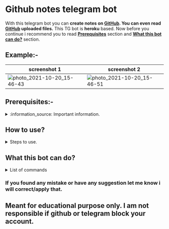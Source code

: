 # Github notes telegram bot

With this telegram bot you can **create notes on [GitHub](https://www.github.com). You can even read [GitHub](https://www.github.com) uploaded files.** This TG bot is **heroku** based. Now before you continue i recommend you to read [**Prerequisites**](https://github.com/whitehatjrchintu/githubnotestelegrambot#Prerequisites-) section and [**What this bot can do?**](https://github.com/whitehatjrchintu/githubnotestelegrambot#What-this-bot-can-do) section.

## Example:-

screenshot 1 | screenshot 2
--- | ---
![photo_2021-10-20_15-46-43](https://user-images.githubusercontent.com/74552895/146686403-5cc7a948-c90f-4ac2-a497-2a755f1b96c6.PNG) | ![photo_2021-10-20_15-46-51](https://user-images.githubusercontent.com/74552895/146686413-8fabad3f-2020-4086-8a56-35171a0ba9bb.PNG)

## Prerequisites:-
<details>
<summary>
  :information_source: Important information.
</summary>

  1. Create account on [GitHub](https://www.github.com) (if you haven't for only this script. i will recomment not to use personal account.).
  2. Create account on [Heroku](https://dashboard.heroku.com) (if you haven't).
  3. Create account on [Telegram](https://web.telegram.org) (if you haven't).
  4. Go to [my.telegram.org/auth](https://my.telegram.org/auth), login and create app. Check [how to create app on telegram](https://core.telegram.org/api/obtaining_api_id). Now save api_id and api_hash which you got from [my.telegram.org/auth](https://my.telegram.org/auth).
  5. Create a telegram bot by using [Bot Father](https://t.me/botfather). Check [how to create bot in telegram](https://core.telegram.org/bots#3-how-do-i-create-a-bot). [Bot Father](https://t.me/botfather) will give you bot token save that token.
  6. Create repository on GitHub and create 4 empty files in the same repository named as instagram.txt, youtube.txt, notes.txt and other.txt.
  7. Create GitHub access token. Check [how to create GitHub access token](https://docs.github.com/en/authentication/keeping-your-account-and-data-secure/creating-a-personal-access-token). Now save GitHub access token.
  8. So now you have saved **nine** things:-
		- api_id
		- api_hash
		- bot_token
		- github_access_token
		- github_repository_link
		- instagram_file_from_same_repository
		- youtube_file_from_same_repository
		- notes_file_from_same_repository
		- other_file_from_same_repository
</details>

## How to use?
<details>
  <summary>
    Steps to use.
  </summary>
	
#### Step 1:
- Just git clone this repository.

   `git clone https://github.com/whitehatjrchintu/githubnotestelegrambot.git`
   
   `cd githubnotestelegrambot`

- Or download this [repository](https://github.com/whitehatjrchintu/githubnotestelegrambot/archive/main.zip) as zip.
#### Step 2:
- Now create repository (i will recommend to create private repository.) in your github account and upload all files.
#### Step 3:
- Copy your github repository's link and paste after **?template=** in this link `https://www.heroku.com/deploy/?template=`. Like this:-

   `https://www.heroku.com/deploy/?template=https://github.com/whitehatjrchintu/githubnotestelegrambot`
#### Step 5:
- Now enter App name in **app_name** and **api_id**, **api_hash**, **bot_token**, **github_access_token**, **github_repository_link**, **instagram_file_from_same_repository**, **youtube_file_from_same_repository**, **notes_file_from_same_repository** and **other_file_from_same_repository** which you saved/did in above steps, in **respective** asked field. Then click **Deploy app**.
#### Step 6:
- Finally go to your bot, click start button and save your notes.
</details>

## What this bot can do?
<details>
	<summary>
		List of commands
	</summary>
	

|commands|mean|
|---|---|
|#ls|list files that are in your github current repository.|
|#read|read a particular file which is available in your current repository. like:- #read notes.txt|
|#get|download files that are in your github current repository. like:- #get notes.txt|
|youtube urls|send youtube urls and it will save those urls in your current repository's youtube.txt.|
|instagram urls|send instagram urls and it will save those urls in your current repository's instagram.txt.|
|#other text|send a simple text and it will save that text into other.txt. like:- #other sample_text|
|send a txt file|send a txt file and it will copy that txt file's content into notes.txt|
	
</details>

### If you found any mistake or have any suggestion let me know i will correct/apply that.	
## Meant for educational purpose only. I am not responsible if github or telegram block your account.
